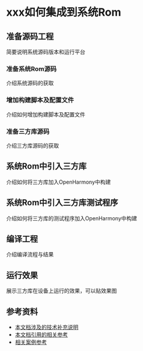# xxx如何集成到系统Rom

## 准备源码工程

简要说明系统源码版本和运行平台

### 准备系统Rom源码

介绍系统源码的获取

### 增加构建脚本及配置文件

介绍如何增加构建脚本及配置文件

### 准备三方库源码

介绍三方库源码的获取

## 系统Rom中引入三方库

介绍如何将三方库加入OpenHarmony中构建

## 系统Rom中引入三方库测试程序

介绍如何将三方库的测试程序加入OpenHarmony中构建

## 编译工程

介绍编译流程与结果

## 运行效果

展示三方库在设备上运行的效果，可以贴效果图

## 参考资料

- [本文档涉及的技术补充说明](rom_integrate.md)
- [本文档引用的相关参考](rom_integrate.md)
- [相关案例参考](rom_integrate.md)
